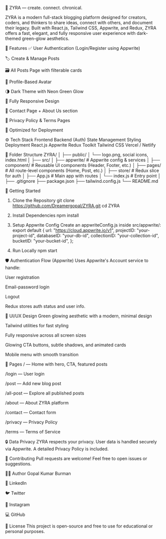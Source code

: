 🧠 ZYRA — create. connect. chronical.

ZYRA is a modern full-stack blogging platform designed for creators, coders, and thinkers to share ideas, connect with others, and document their legacy. Built with React.js, Tailwind CSS, Appwrite, and Redux, ZYRA offers a fast, elegant, and fully responsive user experience with dark-themed green-glow aesthetics.


📌 Features
✅ User Authentication (Login/Register using Appwrite)

🏷️ Create & Manage Posts

🗃️ All Posts Page with filterable cards

👤 Profile-Based Avatar

🌗 Dark Theme with Neon Green Glow

📱 Fully Responsive Design

📩 Contact Page + About Us section

🧾 Privacy Policy & Terms Pages

🚀 Optimized for Deployment



⚙️ Tech Stack
Frontend	   Backend (Auth)	    State Management    	Styling	        Deployment
React.js  	  Appwrite	          Redux Toolkit	    Tailwind CSS	  Vercel / Netlify


📂 Folder Structure
ZYRA/
│
├── public/
│   └── logo.png, social icons, index.html
│
├── src/
│   ├── appwrite/            # Appwrite config & services
│   ├── component/           # Reusable UI components (Header, Footer, etc.)
│   ├── pages/               # All route-level components (Home, Post, etc.)
│   ├── store/               # Redux slice for auth
│   ├── App.js               # Main app with routes
│   └── index.js             # Entry point
│
├── .gitignore
├── package.json
├── tailwind.config.js
└── README.md


🚀 Getting Started
1. Clone the Repository
git clone https://github.com/Dreamergopal/ZYRA.git
cd ZYRA

3. Install Dependencies
npm install


5. Setup Appwrite Config
Create an appwriteConfig.js inside src/appwrite/:
export default {
  url: "https://cloud.appwrite.io/v1",
  projectID: "your-project-id",
  databaseID: "your-db-id",
  collectionID: "your-collection-id",
  bucketID: "your-bucket-id",
};


4. Run Locally
npm start

🛡️ Authentication Flow (Appwrite)
Uses Appwrite's Account service to handle:

User registration

Email-password login

Logout

Redux stores auth status and user info.

🎨 UI/UX Design
Green glowing aesthetic with a modern, minimal design

Tailwind utilities for fast styling

Fully responsive across all screen sizes

Glowing CTA buttons, subtle shadows, and animated cards

Mobile menu with smooth transition

📄 Pages
/ — Home with hero, CTA, featured posts

/login — User login

/post — Add new blog post

/all-post — Explore all published posts

/about — About ZYRA platform

/contact — Contact form

/privacy — Privacy Policy

/terms — Terms of Service

🔒 Data Privacy
ZYRA respects your privacy. User data is handled securely via Appwrite. A detailed Privacy Policy is included.


🤝 Contributing
Pull requests are welcome! Feel free to open issues or suggestions.

🧑‍💻 Author
Gopal Kumar Burman

🔗 LinkedIn

🐦 Twitter

📸 Instagram

💻 GitHub

📝 License
This project is open-source and free to use for educational or personal purposes.
